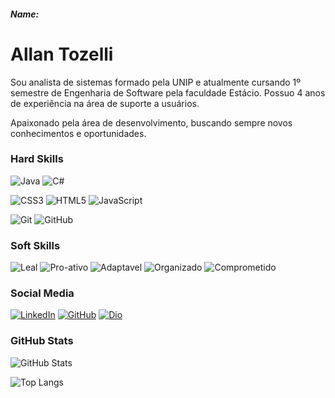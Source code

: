 ##### Name:

# Allan Tozelli
Sou analista de sistemas formado pela UNIP e atualmente cursando 1º semestre de Engenharia de Software pela faculdade Estácio. Possuo 4 anos de experiência na área de suporte a usuários.

Apaixonado pela área de desenvolvimento, buscando sempre novos conhecimentos e oportunidades.

### Hard Skills

![Java](https://img.shields.io/badge/Java-000?style=for-the-badge&logo=java)
![C#](https://img.shields.io/badge/C%23-000?style=for-the-badge&logo=c-sharp&logoColor=823085)

![CSS3](https://img.shields.io/badge/css3-%231572B6.svg?style=for-the-badge&logo=css3&logoColor=white) 
![HTML5](https://img.shields.io/badge/html5-%23E34F26.svg?style=for-the-badge&logo=html5&logoColor=white)
![JavaScript](https://img.shields.io/badge/javascript-%23323330.svg?style=for-the-badge&logo=javascript&logoColor=%23F7DF1E) 

![Git](https://img.shields.io/badge/git-%23F05033.svg?style=for-the-badge&logo=git&logoColor=white) 
![GitHub](https://img.shields.io/badge/github-%23121011.svg?style=for-the-badge&logo=github&logoColor=white)

### Soft Skills
![Leal](https://img.shields.io/badge/Leal-red)
![Pro-ativo](https://img.shields.io/badge/Pro_Ativo-blue)
![Adaptavel](https://img.shields.io/badge/Adaptável-blue)
![Organizado](https://img.shields.io/badge/Organizado-red)
![Comprometido](https://img.shields.io/badge/Comprometido-blue)

### Social Media

[![LinkedIn](https://img.shields.io/badge/LinkedIn-000?style=for-the-badge&logo=linkedin&logoColor=0E76A8)](https://www.linkedin.com/in/allantozelli/) 
[![GitHub](https://img.shields.io/badge/Git-Hub?style=for-the-badge&logo=GitHub&color=black)](https://github.com/AllanTozelli)
[![Dio](https://img.shields.io/badge/Dio-perfil?style=for-the-badge&color=black)](https://web.dio.me/users/allan_tozelli?tab=skills)


### GitHub Stats
![GitHub Stats](https://github-readme-stats.vercel.app/api?username=AllanTozelli&theme=transparent&bg_color=000&border_color=30A3DC&show_icons=true&icon_color=30A3DC&title_color=E94D5F&text_color=FFF)

![Top Langs](https://github-readme-stats-git-masterrstaa-rickstaa.vercel.app/api/top-langs/?username=AllanTozelli&layout=compact&bg_color=013&border_color=30A3DC&title_color=E94D5F&text_color=FFF)